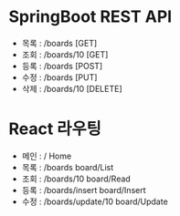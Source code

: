 # SpringBoot REST API
- 목록 : /boards              [GET]
- 조회 : /boards/10           [GET]
- 등록 : /boards              [POST]
- 수정 : /boards              [PUT]
- 삭제 : /boards/10           [DELETE]

# React 라우팅
- 메인 : /                    Home
- 목록 : /boards              board/List
- 조회 : /boards/10           board/Read
- 등록 : /boards/insert       board/Insert
- 수정 : /boards/update/10    board/Update    